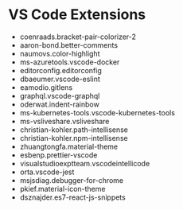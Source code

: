 # VS Code Extensions

- coenraads.bracket-pair-colorizer-2
- aaron-bond.better-comments
- naumovs.color-highlight
- ms-azuretools.vscode-docker
- editorconfig.editorconfig
- dbaeumer.vscode-eslint
- eamodio.gitlens
- graphql.vscode-graphql
- oderwat.indent-rainbow
- ms-kubernetes-tools.vscode-kubernetes-tools
- ms-vsliveshare.vsliveshare
- christian-kohler.path-intellisense
- christian-kohler.npm-intellisense
- zhuangtongfa.material-theme
- esbenp.prettier-vscode
- visualstudioexptteam.vscodeintellicode
- orta.vscode-jest
- msjsdiag.debugger-for-chrome
- pkief.material-icon-theme
- dsznajder.es7-react-js-snippets
